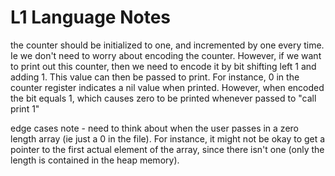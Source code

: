 # L1 Language Notes

the counter should be initialized to one, and incremented by one every time. Ie we don't need to worry about encoding the counter. However, if we want to print out this counter, then we need to encode it by bit shifting left 1 and adding 1. This value can then be passed to print. For instance, 0 in the counter register indicates a nil value when printed. However, when encoded the bit equals 1, which causes zero to be printed whenever passed to "call print 1"

edge cases note - need to think about when the user passes in a zero length array (ie just a 0 in the file). For instance, it might not be okay to get a pointer to the first actual element of the array, since there isn't one (only the length is contained in the heap memory).
